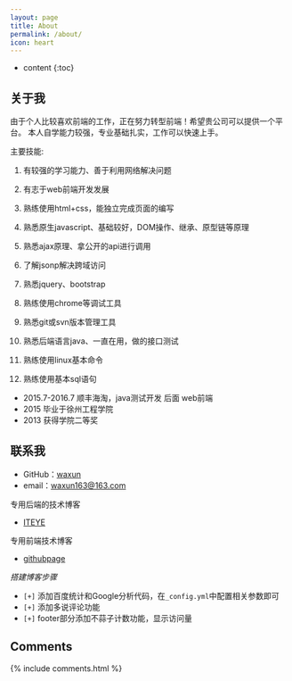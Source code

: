 ```yaml
---
layout: page
title: About
permalink: /about/
icon: heart
---
```


* content
{:toc}

## 关于我

  由于个人比较喜欢前端的工作，正在努力转型前端！希望贵公司可以提供一个平台。
本人自学能力较强，专业基础扎实，工作可以快速上手。

   主要技能:

1. 有较强的学习能力、善于利用网络解决问题

2. 有志于web前端开发发展

3. 熟练使用html+css，能独立完成页面的编写

4. 熟悉原生javascript、基础较好，DOM操作、继承、原型链等原理

5. 熟悉ajax原理、拿公开的api进行调用

6. 了解jsonp解决跨域访问

7. 熟悉jquery、bootstrap

8. 熟练使用chrome等调试工具

9. 熟悉git或svn版本管理工具

10. 熟悉后端语言java、一直在用，做的接口测试

11. 熟练使用linux基本命令

12. 熟练使用基本sql语句



* 2015.7-2016.7 顺丰海淘，java测试开发  后面 web前端
* 2015 毕业于徐州工程学院
* 2013 获得学院二等奖

## 联系我

* GitHub：[waxun](https://github.com/waxun)
* email：waxun163@163.com

专用后端的技术博客

* [ITEYE](http://yuzhouxiner.iteye.com/)

专用前端技术博客

* [githubpage](https://waxun.github.io/)



*搭建博客步骤*

* `[+]` 添加百度统计和Google分析代码，在`_config.yml`中配置相关参数即可
* `[+]` 添加多说评论功能
* `[+]` footer部分添加不蒜子计数功能，显示访问量

## 

## Comments

{% include comments.html %}
